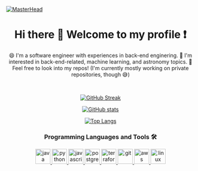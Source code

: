 [![MasterHead](https://github.com/Kc-codetalker/Kc-codetalker/assets/42747735/7b9ba473-bdcb-46db-821f-c222cac55ffe)](https://github.com/Kc-codetalker)

<h1 align="center">Hi there 👋 Welcome to my profile ❗</h1>

<p align="center">😄 I'm a software engineer with experiences in back-end enginering. 🌱 I'm interested in back-end-related, machine learning, and astronomy topics. 🔭 Feel free to look into my repos! (I'm currently mostly working on private repositories, though 😅)</p>

<br/>

<!--
**Kc-codetalker/Kc-codetalker** is a ✨ _special_ ✨ repository because its `README.md` (this file) appears on your GitHub profile.

Here are some ideas to get you started:

- 🔭 I’m currently working on ...
- 🌱 I’m currently learning ...
- 👯 I’m looking to collaborate on ...
- 🤔 I’m looking for help with ...
- 💬 Ask me about ...
- 📫 How to reach me: ...
- 😄 Pronouns: ...
- ⚡ Fun fact: ...
-->

<div align="center">

  [![GitHub Streak](https://streak-stats.demolab.com?user=Kc-codetalker&theme=dark&date_format=M%20j%5B%2C%20Y%5D&mode=weekly&background=45%2C000000%2C280E0E)](https://git.io/streak-stats)
  
  [![GitHub stats](https://github-readme-stats.vercel.app/api?username=Kc-codetalker&show=prs_merged,prs_merged_percentage&show_icons=true&theme=maroongold)](https://github.com/anuraghazra/github-readme-stats)

  [![Top Langs](https://github-readme-stats.vercel.app/api/top-langs/?username=Kc-codetalker&theme=maroongold&size_weight=0.5&count_weight=0.5&langs_count=8&hide=html,css&layout=compact)](https://github.com/anuraghazra/github-readme-stats)
  
</div>

<h3 align="center">Programming Languages and Tools 🛠️</h3>
<p align="center"> <a href="https://www.java.com" target="_blank"> <img src="https://cdn.jsdelivr.net/gh/devicons/devicon/icons/java/java-original.svg" alt="java" width="40" height="40"/> </a> <a href="https://www.python.org" target="_blank"> <img src="https://cdn.jsdelivr.net/gh/devicons/devicon/icons/python/python-original-wordmark.svg" alt="python" width="40" height="40"/> </a> <a href="https://www.javascript.com" target="_blank"> <img src="https://cdn.jsdelivr.net/gh/devicons/devicon/icons/javascript/javascript-original.svg" alt="javascript" width="40" height="40"/> </a> <a href="https://www.postgresql.org" target="_blank"> <img src="https://cdn.jsdelivr.net/gh/devicons/devicon/icons/postgresql/postgresql-original-wordmark.svg" alt="postgresql" width="40" height="40"/> </a> <a href="https://www.terraform.io" target="_blank"> <img src="https://cdn.jsdelivr.net/gh/devicons/devicon/icons/terraform/terraform-original.svg" alt="terraform" width="40" height="40"/> </a> <a href="https://git-scm.com" target="_blank"> <img src="https://www.vectorlogo.zone/logos/git-scm/git-scm-icon.svg" alt="git" width="40" height="40"/> </a> <a href="https://aws.amazon.com" target="_blank"> <img src="https://cdn.jsdelivr.net/gh/devicons/devicon/icons/amazonwebservices/amazonwebservices-plain-wordmark.svg" alt="aws" width="40" height="40"/> </a> <a href="https://www.linux.org" target="_blank"> <img src="https://cdn.jsdelivr.net/gh/devicons/devicon/icons/linux/linux-original.svg" alt="linux" width="40" height="40"/> </a> </p>
